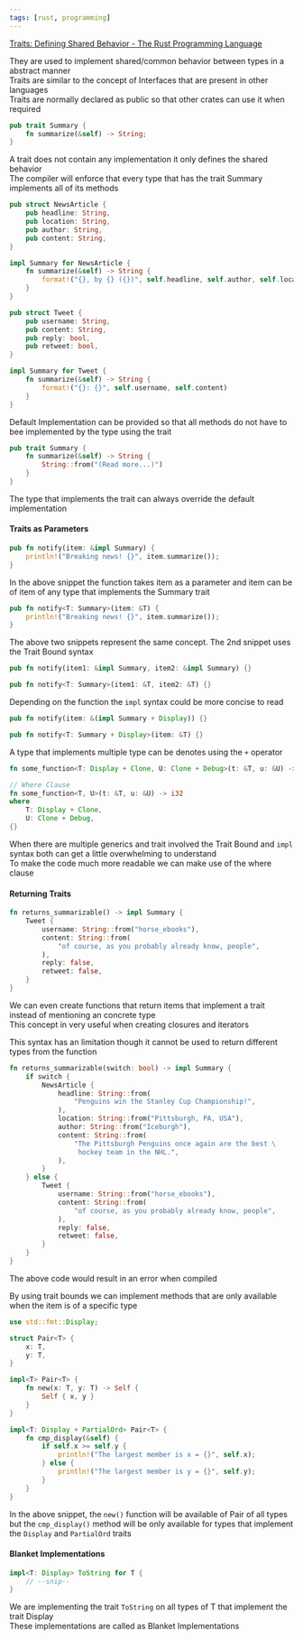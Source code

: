 ```yaml
---
tags: [rust, programming]
---
```


[Traits: Defining Shared Behavior - The Rust Programming Language](https://doc.rust-lang.org/stable/book/ch10-02-traits.html)

They are used to implement shared/common behavior between types in a abstract manner  
Traits are similar to the concept of Interfaces that are present in other languages  
Traits are normally declared as public so that other crates can use it when required

```rust
pub trait Summary {
    fn summarize(&self) -> String;
}
```

A trait does not contain any implementation it only defines the shared behavior  
The compiler will enforce that every type that has the trait Summary implements all of its methods 

```rust
pub struct NewsArticle {
    pub headline: String,
    pub location: String,
    pub author: String,
    pub content: String,
}

impl Summary for NewsArticle {
    fn summarize(&self) -> String {
        format!("{}, by {} ({})", self.headline, self.author, self.location)
    }
}

pub struct Tweet {
    pub username: String,
    pub content: String,
    pub reply: bool,
    pub retweet: bool,
}

impl Summary for Tweet {
    fn summarize(&self) -> String {
        format!("{}: {}", self.username, self.content)
    }
}
```

Default Implementation can be provided so that all methods do not have to bee implemented by the type using the trait

```rust
pub trait Summary {
    fn summarize(&self) -> String {
        String::from("(Read more...)")
    }
}
```

The type that implements the trait can always override the default implementation

#### Traits as Parameters

```rust
pub fn notify(item: &impl Summary) {
    println!("Breaking news! {}", item.summarize());
}
```

In the above snippet the function takes item as a parameter and item can be of item of any type that implements the Summary trait

```rust
pub fn notify<T: Summary>(item: &T) {
    println!("Breaking news! {}", item.summarize());
}
```

The above two snippets represent the same concept. The 2nd snippet uses the Trait Bound syntax  

```rust
pub fn notify(item1: &impl Summary, item2: &impl Summary) {}

pub fn notify<T: Summary>(item1: &T, item2: &T) {}
```

Depending on the function the `impl` syntax could be more concise to read

```rust
pub fn notify(item: &(impl Summary + Display)) {}

pub fn notify<T: Summary + Display>(item: &T) {}
```

A type that implements multiple type can be denotes using the `+` operator

```rust
fn some_function<T: Display + Clone, U: Clone + Debug>(t: &T, u: &U) -> i32 {}

// Where Clause
fn some_function<T, U>(t: &T, u: &U) -> i32
where
    T: Display + Clone,
    U: Clone + Debug,
{}
```

When there are multiple generics and trait involved the Trait Bound and `impl` syntax both can get a little overwhelming to understand  
To make the code much more readable we can make use of the where clause

#### Returning Traits

```rust
fn returns_summarizable() -> impl Summary {
    Tweet {
        username: String::from("horse_ebooks"),
        content: String::from(
            "of course, as you probably already know, people",
        ),
        reply: false,
        retweet: false,
    }
}
```

We can even create functions that return items that implement a trait instead of mentioning an concrete type  
This concept in very useful when creating closures and iterators

This syntax has an limitation though it cannot be used to return different types from the function

```rust
fn returns_summarizable(switch: bool) -> impl Summary {
    if switch {
        NewsArticle {
            headline: String::from(
                "Penguins win the Stanley Cup Championship!",
            ),
            location: String::from("Pittsburgh, PA, USA"),
            author: String::from("Iceburgh"),
            content: String::from(
                "The Pittsburgh Penguins once again are the best \
                 hockey team in the NHL.",
            ),
        }
    } else {
        Tweet {
            username: String::from("horse_ebooks"),
            content: String::from(
                "of course, as you probably already know, people",
            ),
            reply: false,
            retweet: false,
        }
    }
}
```

The above code would result in an error when compiled

By using trait bounds we can implement methods that are only available when the item is of a specific type

```rust
use std::fmt::Display;

struct Pair<T> {
    x: T,
    y: T,
}

impl<T> Pair<T> {
    fn new(x: T, y: T) -> Self {
        Self { x, y }
    }
}

impl<T: Display + PartialOrd> Pair<T> {
    fn cmp_display(&self) {
        if self.x >= self.y {
            println!("The largest member is x = {}", self.x);
        } else {
            println!("The largest member is y = {}", self.y);
        }
    }
}
```

In the above snippet, the `new()` function will be available of Pair of all types but the `cmp_display()` method will be only available for types that implement the `Display` and `PartialOrd` traits

#### Blanket Implementations

```rust
impl<T: Display> ToString for T {
    // --snip--
}
```

We are implementing the trait `ToString` on all types of T that implement the trait Display  
These implementations are called as Blanket Implementations
